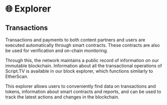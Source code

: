 # 🌐 Explorer

## Transactions

Transactions and payments to both content partners and users are executed automatically through smart contracts. These contracts are also be used for verification and on-chain monitoring.

Through this, the network maintains a public record of information on our immutable blockchain. Information about all the transactional operations of Script.TV is available in our block explorer, which functions similarly to EtherScan.

This explorer allows users to conveniently find data on transactions and tokens, information about smart contracts and reports, and can be used to track the latest actions and changes in the blockchain.